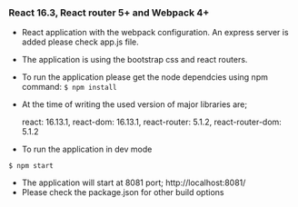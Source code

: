 ### React 16.3, React router 5+ and Webpack 4+

- React application with the webpack configuration. An express server is added please check app.js file.
- The application is using the bootstrap css and react routers.
- To run the application please get the node dependcies using npm command:
   `$ npm install`
- At the time of writing the used version of major libraries are;

     react: 16.13.1,
     react-dom: 16.13.1,
     react-router: 5.1.2,
     react-router-dom: 5.1.2

- To run the application in dev mode

 `$ npm start`
- The application will start at 8081 port; http://localhost:8081/
- Please check the package.json for other build options